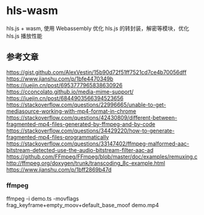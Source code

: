 # hls-wasm

hls.js + wasm, 使用 Webassembly 优化 hls.js 的转封装，解密等模块，优化 hls.js 播放性能

## 参考文章
https://gist.github.com/AlexVestin/15b90d72f51ff7521cd7ce4b70056dff
https://www.jianshu.com/p/1bfe4470349b
https://juejin.cn/post/6953777965838630926
https://cconcolato.github.io/media-mime-support/
https://juejin.cn/post/6844903566394523656
https://stackoverflow.com/questions/22996665/unable-to-get-mediasource-working-with-mp4-format-in-chrome
https://stackoverflow.com/questions/42430809/different-between-fragmented-mp4-files-generated-by-ffmpeg-and-by-code
https://stackoverflow.com/questions/34429220/how-to-generate-fragmented-mp4-files-programmatically
https://stackoverflow.com/questions/33147402/ffmpeg-malformed-aac-bitstream-detected-use-the-audio-bitstream-filter-aac-ad
https://github.com/FFmpeg/FFmpeg/blob/master/doc/examples/remuxing.c
http://ffmpeg.org/doxygen/trunk/transcoding_8c-example.html
https://www.jianshu.com/p/1bff2869b47d

### ffmpeg 

ffmpeg -i demo.ts -movflags frag_keyframe+empty_moov+default_base_moof demo.mp4